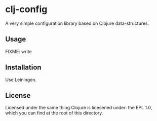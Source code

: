 # clj-config

A very simple configuration library based on Clojure data-structures.

## Usage

FIXME: write

## Installation

Use Leiningen.

## License

Licensed under the same thing Clojure is licesened under: the EPL 1.0, which you can find at the root of this directory.
